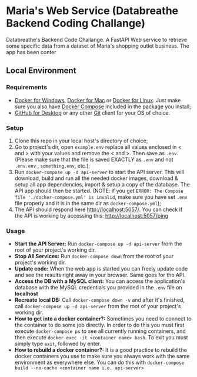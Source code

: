 # Maria's Web Service (Databreathe Backend Coding Challange)
 Databreathe's Backend Code Challange. A FastAPI Web service to retrieve some specific data from a dataset of 
 Maria's shopping outlet business. The app has been conter

## Local Environment

### Requirements

* [Docker for Windows](https://www.docker.com/docker-windows), [Docker for Mac](https://www.docker.com/docker-windows)
  or [Docker for Linux](https://store.docker.com/search?offering=community&operating_system=linux&q=&type=edition). Just
  make sure you also have [Docker Compose](https://docs.docker.com/compose/) included in the package you install;
* [GitHub for Desktop](https://desktop.github.com/) or any other [Git](https://git-scm.com/) client for your OS of
  choice.

### Setup

1. Clone this repo in your local host's directory of choice;
1. Go to project's dir, open `example.env` replace all values enclosed in < and > with your values and remove the <
   and >. Then save as `.env`. (Please make sure that the file is saved EXACTLY as `.env` and not `.env.env`
   , `something.env`, etc.);
1. Run `docker-compose up -d api-server` to start the API server. This will download, build and run all the needed
   docker images, download & setup all app dependеnсies, import & setup a copy of the database. The API app should
   then be started. (NOTE: if you get `ERROR: The Compose file './docker-compose.yml' is invalid`, make sure you
   have set `.env` file properly and it is in the same dir as `docker-compose.yml`);
1. The API should respond here [http://localhost:5057/](http://localhost:5057/). 
   You can check if the API is working by accessing this: [http://localhost:5057/ping](http://localhost:5057/ping)

### Usage

* **Start the API Server:** Run `docker-compose up -d api-server` from the root of your project's working dir.
* **Stop All Services:** Run `docker-compose down` from the root of your project's working dir.
* **Update code:** When the web app is started you can freely update code and see the results right away in your
  browser. Same goes for the API.
* **Access the DB with a MySQL client:** You can access the application's database with the MySQL credentials you provided 
  in the `.env` file on **localhost**
* **Recreate local DB:** Call `docker-compose down -v` and after it's finished, call `docker-compose up -d api-server`
  from the root of your project's working dir. 
* **How to get into a docker container?:** Sometimes you need to connect to the container to do some job directly. In
  order to do this you must first execute `docker-compose ps` to see all currently running containers, and then
  execute `docker exec -it <container name> bash`. To exit you must simply type `exit`, followed by enter.
* **How to rebuild a docker container?:** It is a good practice to rebuild the docker containers you use to make sure
  you always work with the same environment as everywhere else. You can do this
  with `docker-compose build --no-cache <container name i.e. api-server>`
